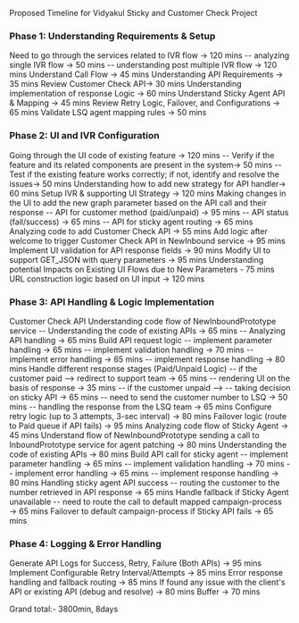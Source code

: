 Proposed Timeline for Vidyakul Sticky and Customer Check Project
### Phase 1: Understanding Requirements & Setup
Need to go through the services related to IVR flow → 120 mins
-- analyzing single IVR flow → 50 mins
-- understanding post multiple IVR flow → 120 mins
Understand Call Flow → 45 mins 
Understanding API Requirements → 35 mins
Review Customer Check API→ 30 mins
Understanding implementation of response Logic → 60 mins
Understand Sticky Agent API & Mapping → 45 mins
Review Retry Logic, Failover, and Configurations → 65 mins
Validate LSQ agent mapping rules → 50 mins

### Phase 2: UI and IVR Configuration
Going through the UI code of existing feature → 120 mins
-- Verify if the feature and its related components are present in the system→ 50 mins
-- Test if the existing feature works correctly; if not, identify and resolve the issues→ 50 mins
Understanding how to add new strategy for API handler→ 60 mins
Setup IVR & supporting UI Strategy → 120 mins
Making changes in the UI to add the new graph parameter based on the API call and their response
-- API for customer method (paid/unpaid) → 95 mins
-- API status (fail/success) → 65 mins
-- API for sticky agent routing → 65 mins
Analyzing code to add Customer Check API  → 55 mins
Add logic after welcome to trigger Customer Check API in NewInbound service → 95 mins
Implement UI validation for API response fields → 90 mins
Modify UI to support GET_JSON with query parameters → 95 mins
Understanding potential Impacts on Existing UI Flows due to New Parameters - 75 mins
URL construction logic based on UI input → 120 mins

### Phase 3: API Handling & Logic Implementation
Customer Check API
Understanding code flow of NewInboundPrototype service 
-- Understanding the code of existing APIs → 65 mins
-- Analyzing API handling → 65 mins
Build API request logic
-- implement parameter handling → 65 mins
-- implement validation handling → 70 mins
-- implement error handling → 65 mins
-- implement response handling → 80 mins
Handle different response stages (Paid/Unpaid Logic)
-- if the customer paid --> redirect to support team → 65 mins
-- rendering UI on the basis of response → 35 mins
-- if the customer unpaid -->
-- taking decision on sticky API → 65 mins
-- need to send the customer number to LSQ → 50 mins
-- handling the response from the LSQ team → 65 mins
Configure retry logic (up to 3 attempts, 3-sec interval) → 80 mins
Failover logic (route to Paid queue if API fails) → 95 mins
Analyzing code flow of Sticky Agent → 45 mins
Understand flow of  NewInboundPrototype sending a call to InboundPrototype service for agent patching → 80 mins
Understanding the code of existing APIs → 80 mins
Build API call for sticky agent
-- implement parameter handling → 65 mins
-- implement validation handling → 70 mins
-- implement error handling → 65 mins
-- implement response handling → 80 mins
Handling sticky agent API success
-- routing the customer to the number retrieved in API response → 65 mins
Handle fallback if Sticky Agent unavailable
-- need to route the call to default mapped campaign-process → 65 mins
Failover to default campaign-process if Sticky API fails → 65 mins
### Phase 4: Logging & Error Handling
Generate API Logs for Success, Retry, Failure (Both APIs) → 95 mins
Implement Configurable Retry Interval/Attempts → 85 mins
Error response handling and fallback routing → 85 mins
If found any issue with the client's API or existing API (debug and resolve) → 80 mins
Buffer → 70 mins


 
 Grand total:-  3800min, 8days